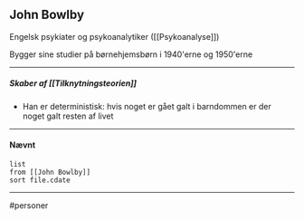 ## John Bowlby
Engelsk psykiater og psykoanalytiker ([[Psykoanalyse]])

Bygger sine studier på børnehjemsbørn i 1940'erne og 1950'erne

---

##### Skaber af [[Tilknytningsteorien]]
- Han er deterministisk: hvis noget er gået galt i barndommen er der noget galt resten af livet

---
#### Nævnt
```dataview 
list
from [[John Bowlby]]
sort file.cdate
```
---
#personer


